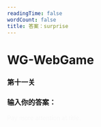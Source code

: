 ```yaml
---
readingTime: false
wordCount: false
title: 答案：surprise
---
```

# WG-WebGame
### 第十一关

### 输入你的答案：
<WGwgc></WGwgc>

<span style="color: #F8F8F8	;">Pay more attention at title.</span>